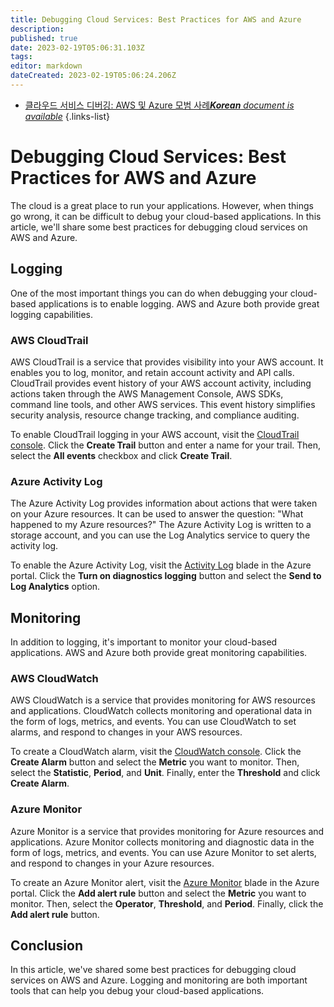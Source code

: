 ```yaml
---
title: Debugging Cloud Services: Best Practices for AWS and Azure
description: 
published: true
date: 2023-02-19T05:06:31.103Z
tags: 
editor: markdown
dateCreated: 2023-02-19T05:06:24.206Z
---
```


- [클라우드 서비스 디버깅: AWS 및 Azure 모범 사례***Korean** document is available*](/ko/Knowledge-base/Cloud/debugging-cloud-services-best-practices-for-aws-and-azure)
{.links-list}


# Debugging Cloud Services: Best Practices for AWS and Azure

The cloud is a great place to run your applications. However, when things go wrong, it can be difficult to debug your cloud-based applications. In this article, we'll share some best practices for debugging cloud services on AWS and Azure.

## Logging

One of the most important things you can do when debugging your cloud-based applications is to enable logging. AWS and Azure both provide great logging capabilities.

### AWS CloudTrail

AWS CloudTrail is a service that provides visibility into your AWS account. It enables you to log, monitor, and retain account activity and API calls. CloudTrail provides event history of your AWS account activity, including actions taken through the AWS Management Console, AWS SDKs, command line tools, and other AWS services. This event history simplifies security analysis, resource change tracking, and compliance auditing.

To enable CloudTrail logging in your AWS account, visit the [CloudTrail console](https://console.aws.amazon.com/cloudtrail/home). Click the **Create Trail** button and enter a name for your trail. Then, select the **All events** checkbox and click **Create Trail**.

### Azure Activity Log

The Azure Activity Log provides information about actions that were taken on your Azure resources. It can be used to answer the question: "What happened to my Azure resources?" The Azure Activity Log is written to a storage account, and you can use the Log Analytics service to query the activity log.

To enable the Azure Activity Log, visit the [Activity Log](https://docs.microsoft.com/en-us/azure/monitoring-and-diagnostics/monitoring-overview-activity-logs) blade in the Azure portal. Click the **Turn on diagnostics logging** button and select the **Send to Log Analytics** option.

## Monitoring

In addition to logging, it's important to monitor your cloud-based applications. AWS and Azure both provide great monitoring capabilities.

### AWS CloudWatch

AWS CloudWatch is a service that provides monitoring for AWS resources and applications. CloudWatch collects monitoring and operational data in the form of logs, metrics, and events. You can use CloudWatch to set alarms, and respond to changes in your AWS resources.

To create a CloudWatch alarm, visit the [CloudWatch console](https://console.aws.amazon.com/cloudwatch/home). Click the **Create Alarm** button and select the **Metric** you want to monitor. Then, select the **Statistic**, **Period**, and **Unit**. Finally, enter the **Threshold** and click **Create Alarm**.

### Azure Monitor

Azure Monitor is a service that provides monitoring for Azure resources and applications. Azure Monitor collects monitoring and diagnostic data in the form of logs, metrics, and events. You can use Azure Monitor to set alerts, and respond to changes in your Azure resources.

To create an Azure Monitor alert, visit the [Azure Monitor](https://docs.microsoft.com/en-us/azure/monitoring-and-diagnostics/monitoring-overview) blade in the Azure portal. Click the **Add alert rule** button and select the **Metric** you want to monitor. Then, select the **Operator**, **Threshold**, and **Period**. Finally, click the **Add alert rule** button.

## Conclusion

In this article, we've shared some best practices for debugging cloud services on AWS and Azure. Logging and monitoring are both important tools that can help you debug your cloud-based applications.
